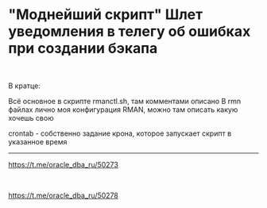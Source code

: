 # "Моднейший скрипт" Шлет уведомления в телегу об ошибках при создании бэкапа


<br/>

В кратце:

Всё основное в скрипте rmanctl.sh, там комментами описано
В rmn файлах лично моя конфигурация RMAN, можно там описать какую хочешь свою

crontab - собственно задание крона, которое запускает скрипт в указанное время


<hr/>

https://t.me/oracle_dba_ru/50273


<br/>

https://t.me/oracle_dba_ru/50278


